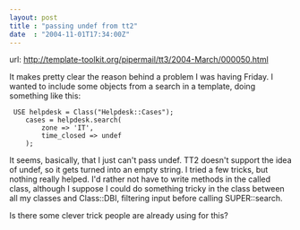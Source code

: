 ```yaml
---
layout: post
title : "passing undef from tt2"
date  : "2004-11-01T17:34:00Z"
---
```

url: http://template-toolkit.org/pipermail/tt3/2004-March/000050.html

It makes pretty clear the reason behind a problem I was having Friday.  I wanted to include some objects from a search in a template, doing something like this:
<pre><code>	USE helpdesk = Class("Helpdesk::Cases");
	cases = helpdesk.search(
		zone => 'IT',
		time_closed => undef
	);
</code></pre>

It seems, basically, that I just can't pass undef.  TT2 doesn't support the idea of undef, so it gets turned into an empty string.  I tried a few tricks, but nothing really helped.  I'd rather not have to write methods in the called class, although I suppose I could do something tricky in the class between all my classes and Class::DBI, filtering input before calling SUPER::search.

Is there some clever trick people are already using for this?


